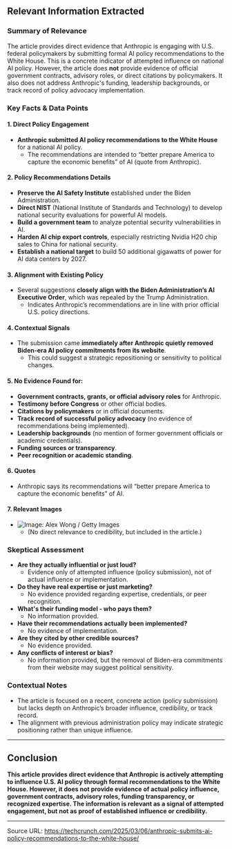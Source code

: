 ## Relevant Information Extracted

### Summary of Relevance

The article provides direct evidence that Anthropic is engaging with U.S. federal policymakers by submitting formal AI policy recommendations to the White House. This is a concrete indicator of attempted influence on national AI policy. However, the article does **not** provide evidence of official government contracts, advisory roles, or direct citations by policymakers. It also does not address Anthropic's funding, leadership backgrounds, or track record of policy advocacy implementation.

### Key Facts & Data Points

#### 1. Direct Policy Engagement

- **Anthropic submitted AI policy recommendations to the White House** for a national AI policy.
    - The recommendations are intended to “better prepare America to capture the economic benefits” of AI (quote from Anthropic).

#### 2. Policy Recommendations Details

- **Preserve the AI Safety Institute** established under the Biden Administration.
- **Direct NIST** (National Institute of Standards and Technology) to develop national security evaluations for powerful AI models.
- **Build a government team** to analyze potential security vulnerabilities in AI.
- **Harden AI chip export controls**, especially restricting Nvidia H20 chip sales to China for national security.
- **Establish a national target** to build 50 additional gigawatts of power for AI data centers by 2027.

#### 3. Alignment with Existing Policy

- Several suggestions **closely align with the Biden Administration’s AI Executive Order**, which was repealed by the Trump Administration.
    - Indicates Anthropic’s recommendations are in line with prior official U.S. policy directions.

#### 4. Contextual Signals

- The submission came **immediately after Anthropic quietly removed Biden-era AI policy commitments from its website**.
    - This could suggest a strategic repositioning or sensitivity to political changes.

#### 5. No Evidence Found for:

- **Government contracts, grants, or official advisory roles** for Anthropic.
- **Testimony before Congress** or other official bodies.
- **Citations by policymakers** or in official documents.
- **Track record of successful policy advocacy** (no evidence of recommendations being implemented).
- **Leadership backgrounds** (no mention of former government officials or academic credentials).
- **Funding sources or transparency**.
- **Peer recognition or academic standing**.

#### 6. Quotes

- Anthropic says its recommendations will “better prepare America to capture the economic benefits” of AI.

#### 7. Relevant Images

- ![Image: Alex Wong / Getty Images](https://techcrunch.com/wp-content/uploads/2025/02/GettyImages-1570465901.jpg)
    - (No direct relevance to credibility, but included in the article.)

### Skeptical Assessment

- **Are they actually influential or just loud?**
    - Evidence only of attempted influence (policy submission), not of actual influence or implementation.
- **Do they have real expertise or just marketing?**
    - No evidence provided regarding expertise, credentials, or peer recognition.
- **What's their funding model - who pays them?**
    - No information provided.
- **Have their recommendations actually been implemented?**
    - No evidence of implementation.
- **Are they cited by other credible sources?**
    - No evidence provided.
- **Any conflicts of interest or bias?**
    - No information provided, but the removal of Biden-era commitments from their website may suggest political sensitivity.

### Contextual Notes

- The article is focused on a recent, concrete action (policy submission) but lacks depth on Anthropic’s broader influence, credibility, or track record.
- The alignment with previous administration policy may indicate strategic positioning rather than unique influence.

---

## Conclusion

**This article provides direct evidence that Anthropic is actively attempting to influence U.S. AI policy through formal recommendations to the White House. However, it does not provide evidence of actual policy influence, government contracts, advisory roles, funding transparency, or recognized expertise. The information is relevant as a signal of attempted engagement, but not as proof of established influence or credibility.**

---

Source URL: https://techcrunch.com/2025/03/06/anthropic-submits-ai-policy-recommendations-to-the-white-house/